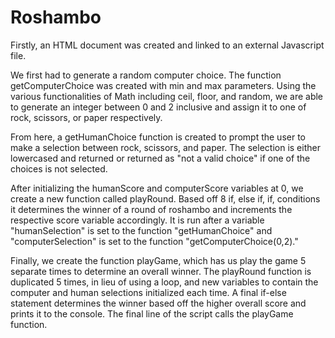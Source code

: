 # Roshambo

Firstly, an HTML document was created and linked to an external Javascript file. 

We first had to generate a random computer choice. The function getComputerChoice was created with min and max parameters. Using the various functionalities of Math including ceil, floor, and random, we are able to generate an integer between 0 and 2 inclusive and assign it to one of rock, scissors, or paper respectively.

From here, a getHumanChoice function is created to prompt the user to make a selection between rock, scissors, and paper. The selection is either lowercased and returned or returned as "not a valid choice" if one of the choices is not selected.

After initializing the humanScore and computerScore variables at 0, we create a new function called playRound. Based off 8 if, else if, if, conditions it determines the winner of a round of roshambo and increments the respective score variable accordingly. It is run after a variable "humanSelection" is set to the function "getHumanChoice" and "computerSelection" is set to the function "getComputerChoice(0,2)."

Finally, we create the function playGame, which has us play the game 5 separate times to determine an overall winner. The playRound function is duplicated 5 times, in lieu of using a loop, and new variables to contain the computer and human selections initialized each time. A final if-else statement determines the winner based off the higher overall score and prints it to the console. The final line of the script calls the playGame function. 